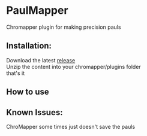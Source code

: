 # PaulMapper
Chromapper plugin for making precision pauls

## Installation:
Download the latest [release](https://github.com/DavidHulstroem/PaulMapper/releases)  
Unzip the content into your chromapper/plugins folder  
that's it  

## How to use

## Known Issues:
ChroMapper some times just doesn't save the pauls

